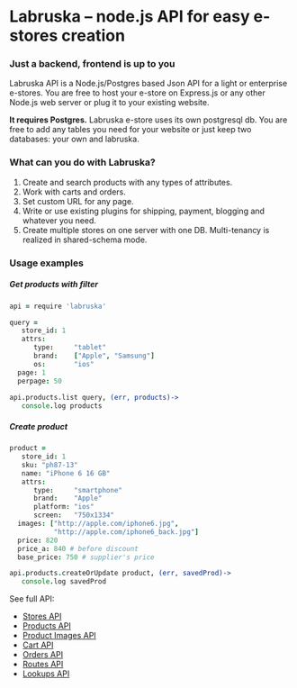 # Labruska – node.js API for easy e-stores creation

### Just a backend, frontend is up to you

Labruska API is a Node.js/Postgres based Json API for a light or enterprise e-stores. You are free to host your e-store on Express.js or any other Node.js web server or plug it to your existing website.

**It requires Postgres.** Labruska e-store uses its own postgresql db. You are free to add any tables you need for your website or just keep two databases: your own and labruska.

### What can you do with Labruska?

1. Create and search products with any types of attributes.
2. Work with carts and orders.
3. Set custom URL for any page.
4. Write or use existing plugins for shipping, payment, blogging and whatever you need.
5. Create multiple stores on one server with one DB. Multi-tenancy is realized in shared-schema mode.

### Usage examples

##### Get products with filter

```coffee
api = require 'labruska'

query = 
   store_id: 1
   attrs:
      type:     "tablet"
      brand:    ["Apple", "Samsung"]
      os:       "ios"
  page: 1
  perpage: 50
      
api.products.list query, (err, products)->
   console.log products
```

##### Create product

```coffee
product = 
   store_id: 1
   sku: "ph87-13"
   name: "iPhone 6 16 GB"
   attrs:
      type:     "smartphone"
      brand:    "Apple"
      platform: "ios"
      screen:   "750x1334"
  images: ["http://apple.com/iphone6.jpg",
           "http://apple.com/iphone6_back.jpg"]
  price: 820
  price_a: 840 # before discount
  base_price: 750 # supplier's price

api.products.createOrUpdate product, (err, savedProd)->
   console.log savedProd
```

See full API:

- [Stores API](https://github.com/onikonychev/labruska/wiki/Stores-API)
- [Products API](https://github.com/onikonychev/labruska/wiki/Products-API)
- [Product Images API](https://github.com/zalgiris/labruska/wiki/Product-Images-API)
- [Cart API](https://github.com/zalgiris/labruska/wiki/Shopping-Cart-API)
- [Orders API](https://github.com/onikonychev/labruska/wiki/Orders-API)
- [Routes API](https://github.com/onikonychev/labruska/wiki/Routes-API)
- [Lookups API](https://github.com/zalgiris/labruska/wiki/Shopping-Cart-API)

